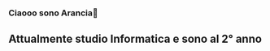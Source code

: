 ### Ciaooo sono Arancia🍊 

 ## Attualmente studio Informatica e sono al 2° anno 
<!---
arancinosbarazzino/arancinosbarazzino is a ✨ special ✨ repository because its `README.md` (this file) appears on your GitHub profile.
You can click the Preview link to take a look at your changes.
--->
